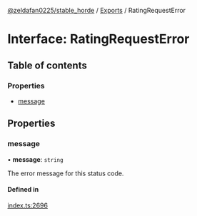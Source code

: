 [@zeldafan0225/stable_horde](../README.md) / [Exports](../modules.md) / RatingRequestError

# Interface: RatingRequestError

## Table of contents

### Properties

- [message](RatingRequestError.md#message)

## Properties

### message

• **message**: `string`

The error message for this status code.

#### Defined in

[index.ts:2696](https://github.com/ZeldaFan0225/stable_horde/blob/6d32b90/index.ts#L2696)
